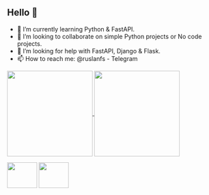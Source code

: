 ## Hello 👋

- 🌱 I’m currently learning Python & FastAPI.
- 👯 I’m looking to collaborate on simple Python projects or No code projects.
- 🤔 I’m looking for help with FastAPI, Django & Flask.
- 📫 How to reach me: @ruslanfs - Telegram


<a href="https://github.com/fivsky/github-readme-stats">
  <img height=200 align="center" src="https://github-readme-stats.vercel.app/api?username=fivsky&theme=onedark&show_icons=true" />
</a>
<a href="https://github.com/fivsky/convoychat">
  <img height=200 align="center" src="https://github-readme-stats.vercel.app/api/top-langs?username=fivsky&layout=compact&langs_count=8&card_width=320&theme=onedark&show_icons=true" />
</a>


<link rel="stylesheet" type='text/css' href="https://cdn.jsdelivr.net/gh/devicons/devicon@latest/devicon.min.css" />

<i class="devicon-canva-original"></i>
<p>
<img src="https://cdn.jsdelivr.net/gh/devicons/devicon@latest/icons/canva/canva-original.svg" width="70" height="60"/>

<img src="https://cdn.jsdelivr.net/gh/devicons/devicon@latest/icons/csharp/csharp-original.svg" width="70" height="60"/>
    </p>            
